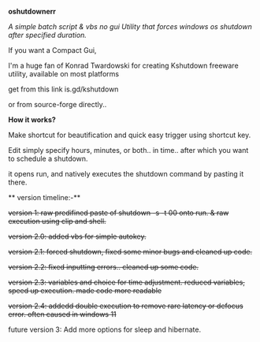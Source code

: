 **oshutdownerr**

*A simple batch script & vbs no gui Utility that forces windows os shutdown after specified duration.*

If you want a Compact Gui, 

I'm a huge fan of Konrad Twardowski for creating Kshutdown freeware utility, available on most platforms

get from this link is.gd/kshutdown

or from source-forge directly..

**How it works?**

Make shortcut for beautification and quick easy trigger using shortcut key.

Edit simply specify hours, minutes, or both.. in time.. after which you want to schedule a shutdown.

it opens run, and natively executes the shutdown command by pasting it there.

** version timeline:-**

~~version 1: raw predifined paste of shutdown -s -t 00 onto run. & raw execution using clip and shell.~~

~~version 2.0: added vbs for simple autokey.~~

~~version 2.1: forced shutdown, fixed some minor bugs and cleaned up code.~~

~~version 2.2: fixed inputting errors.. cleaned up some code.~~

~~version 2.3: variables and choice for time adjustment. reduced variables, speed up execution. made code more readable~~

~~version 2.4: addedd double execution to remove rare latency or defocus error. often caused in windows 11~~

future version 3: Add more options for sleep and hibernate.
